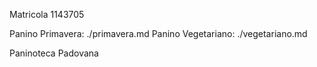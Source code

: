 Matricola 1143705

Panino Primavera: ./primavera.md
Panino Vegetariano: ./vegetariano.md

Paninoteca Padovana
